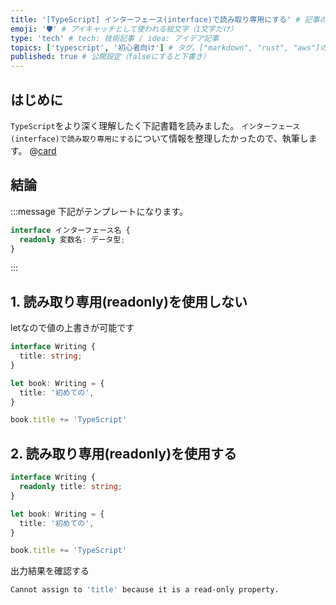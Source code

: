 ```yaml
---
title: '[TypeScript] インターフェース(interface)で読み取り専用にする' # 記事のタイトル
emoji: '🛡' # アイキャッチとして使われる絵文字（1文字だけ）
type: 'tech' # tech: 技術記事 / idea: アイデア記事
topics: ['typescript', '初心者向け'] # タグ。["markdown", "rust", "aws"]のように指定する
published: true # 公開設定（falseにすると下書き）
---
```


## はじめに

`TypeScript`をより深く理解したく下記書籍を読みました。
`インターフェース(interface)で読み取り専用にする`について情報を整理したかったので、執筆します。
@[card](https://www.oreilly.co.jp/books/9784814400362/)

## 結論

:::message
下記がテンプレートになります。
```ts
interface インターフェース名 {
  readonly 変数名: データ型;
}
```
:::

## 1. 読み取り専用(readonly)を使用しない
letなので値の上書きが可能です
```ts
interface Writing {
  title: string;
}

let book: Writing = {
  title: '初めての',
}

book.title += 'TypeScript'

```

## 2. 読み取り専用(readonly)を使用する
```ts
interface Writing {
  readonly title: string;
}

let book: Writing = {
  title: '初めての',
}

book.title += 'TypeScript'

```
出力結果を確認する

```bash
Cannot assign to 'title' because it is a read-only property.
```
